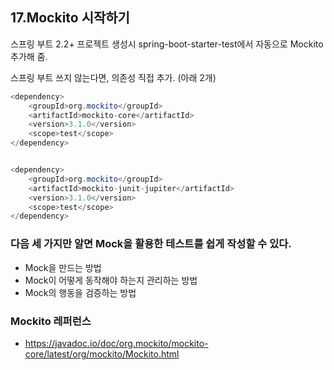## 17.Mockito 시작하기

스프링 부트 2.2+ 프로젝트 생성시 spring-boot-starter-test에서 자동으로 Mockito 추가해 줌.

스프링 부트 쓰지 않는다면, 의존성 직접 추가. (아래 2개)

```java
<dependency>
    <groupId>org.mockito</groupId>
    <artifactId>mockito-core</artifactId>
    <version>3.1.0</version>
    <scope>test</scope>
</dependency>


<dependency>
    <groupId>org.mockito</groupId>
    <artifactId>mockito-junit-jupiter</artifactId>
    <version>3.1.0</version>
    <scope>test</scope>
</dependency>

```

### 다음 세 가지만 알면 Mock을 활용한 테스트를 쉽게 작성할 수 있다.
+ Mock을 만드는 방법
+ Mock이 어떻게 동작해야 하는지 관리하는 방법
+ Mock의 행동을 검증하는 방법

### Mockito 레퍼런스
+ https://javadoc.io/doc/org.mockito/mockito-core/latest/org/mockito/Mockito.html
